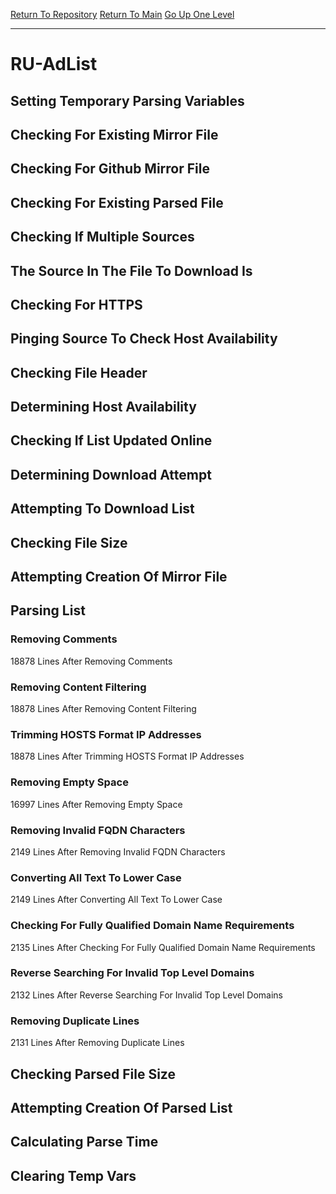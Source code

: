 [Return To Repository](https://github.com/deathbybandaid/piholeparser/)
[Return To Main](https://github.com/deathbybandaid/piholeparser/blob/master/RecentRunLogs/Mainlog.md)
[Go Up One Level](https://github.com/deathbybandaid/piholeparser/blob/master/RecentRunLogs/TopLevelScripts/30-Processing-External-Blacklists.md)
____________________________________
# RU-AdList
## Setting Temporary Parsing Variables
## Checking For Existing Mirror File
## Checking For Github Mirror File
## Checking For Existing Parsed File
## Checking If Multiple Sources
## The Source In The File To Download Is
## Checking For HTTPS
## Pinging Source To Check Host Availability
## Checking File Header
## Determining Host Availability
## Checking If List Updated Online
## Determining Download Attempt
## Attempting To Download List
## Checking File Size
## Attempting Creation Of Mirror File
## Parsing List
### Removing Comments
18878 Lines After Removing Comments
### Removing Content Filtering
18878 Lines After Removing Content Filtering
### Trimming HOSTS Format IP Addresses
18878 Lines After Trimming HOSTS Format IP Addresses
### Removing Empty Space
16997 Lines After Removing Empty Space
### Removing Invalid FQDN Characters
2149 Lines After Removing Invalid FQDN Characters
### Converting All Text To Lower Case
2149 Lines After Converting All Text To Lower Case
### Checking For Fully Qualified Domain Name Requirements
2135 Lines After Checking For Fully Qualified Domain Name Requirements
### Reverse Searching For Invalid Top Level Domains
2132 Lines After Reverse Searching For Invalid Top Level Domains
### Removing Duplicate Lines
2131 Lines After Removing Duplicate Lines
## Checking Parsed File Size
## Attempting Creation Of Parsed List
## Calculating Parse Time
## Clearing Temp Vars
